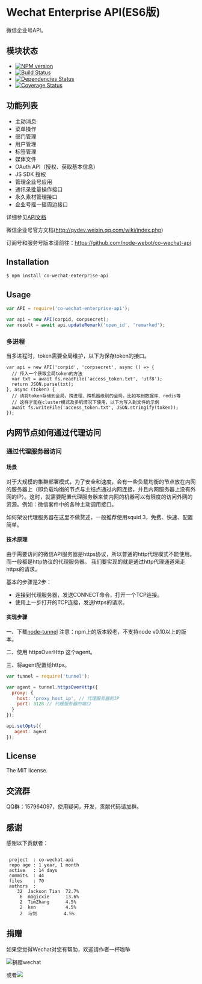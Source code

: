 Wechat Enterprise API(ES6版)
============================
微信企业号API。

## 模块状态
- [![NPM version](https://badge.fury.io/js/co-wechat-enterprise-api.png)](http://badge.fury.io/js/co-wechat-enterprise-api)
- [![Build Status](https://travis-ci.org/node-webot/co-wechat-enterprise-api.png?branch=master)](https://travis-ci.org/node-webot/co-wechat-enterprise-api)
- [![Dependencies Status](https://david-dm.org/node-webot/co-wechat-enterprise-api.png)](https://david-dm.org/node-webot/co-wechat-enterprise-api)
- [![Coverage Status](https://coveralls.io/repos/node-webot/co-wechat-enterprise-api/badge.png)](https://coveralls.io/r/node-webot/co-wechat-enterprise-api)

## 功能列表
- 主动消息
- 菜单操作
- 部门管理
- 用户管理
- 标签管理
- 媒体文件
- OAuth API（授权、获取基本信息）
- JS SDK 授权
- 管理企业号应用
- 通讯录批量操作接口
- 永久素材管理接口
- 企业号摇一摇周边接口


详细参见[API文档](http://doxmate.cool/node-webot/co-wechat-enterprise-api/api.html)

微信企业号官方文档(http://qydev.weixin.qq.com/wiki/index.php)

订阅号和服务号版本请前往：<https://github.com/node-webot/co-wechat-api>

## Installation

```sh
$ npm install co-wechat-enterprise-api
```

## Usage

```js
var API = require('co-wechat-enterprise-api');

var api = new API(corpid, corpsecret);
var result = await api.updateRemark('open_id', 'remarked');
```

### 多进程
当多进程时，token需要全局维护，以下为保存token的接口。
```
var api = new API('corpid', 'corpsecret', async () => {
  // 传入一个获取全局token的方法
  var txt = await fs.readFile('access_token.txt', 'utf8');
  return JSON.parse(txt);
}, async (token) {
  // 请将token存储到全局，跨进程、跨机器级别的全局，比如写到数据库、redis等
  // 这样才能在cluster模式及多机情况下使用，以下为写入到文件的示例
  await fs.writeFile('access_token.txt', JSON.stringify(token));
});
```

## 内网节点如何通过代理访问
### 通过代理服务器访问

#### 场景

对于大规模的集群部署模式，为了安全和速度，会有一些负载均衡的节点放在内网的服务器上（即负载均衡的节点与主结点通过内网连接，并且内网服务器上没有外网的IP）。这时，就需要配置代理服务器来使内网的机器可以有限度的访问外网的资源。例如：微信套件中的各种主动调用接口。

如何架设代理服务器在这里不做赘述，一般推荐使用squid 3，免费、快速、配置简单。

#### 技术原理

由于需要访问的微信API服务器是https协议，所以普通的http代理模式不能使用。
而一般都是http协议的代理服务器。
我们要实现的就是通过http代理通道来走https的请求。

基本的步骤是2步：

- 连接到代理服务器，发送CONNECT命令，打开一个TCP连接。
- 使用上一步打开的TCP连接，发送https的请求。

#### 实现步骤

一、下载[node-tunnel](https://github.com/koichik/node-tunnel) 注意：npm上的版本较老，不支持node v0.10以上的版本。

二、使用 httpsOverHttp 这个agent。

三、将agent配置给httpx。

```js
var tunnel = require('tunnel');

var agent = tunnel.httpsOverHttp({
  proxy: {
    host: 'proxy_host_ip', // 代理服务器的IP
    port: 3128 // 代理服务器的端口
  }
});

api.setOpts({
   agent: agent
});

```

## License
The MIT license.

## 交流群
QQ群：157964097，使用疑问，开发，贡献代码请加群。

## 感谢
感谢以下贡献者：

```

 project  : co-wechat-api
 repo age : 1 year, 1 month
 active   : 14 days
 commits  : 44
 files    : 70
 authors  :
    32  Jackson Tian  72.7%
     6  magicxie      13.6%
     2  TimZhang      4.5%
     2  ken           4.5%
     2  马剑          4.5%

```

## 捐赠
如果您觉得Wechat对您有帮助，欢迎请作者一杯咖啡

![捐赠wechat](https://cloud.githubusercontent.com/assets/327019/2941591/2b9e5e58-d9a7-11e3-9e80-c25aba0a48a1.png)

或者[![](http://img.shields.io/gratipay/JacksonTian.svg)](https://www.gittip.com/JacksonTian/)
